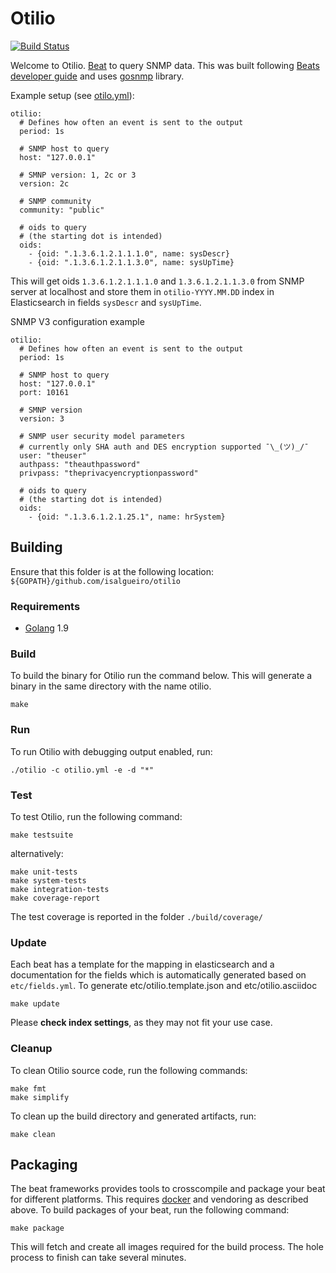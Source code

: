 # Otilio

[![Build Status](https://travis-ci.org/isalgueiro/otilio.svg?branch=master)](https://travis-ci.org/isalgueiro/otilio)

Welcome to Otilio. [Beat](https://www.elastic.co/products/beats) to query SNMP data. This was built following [Beats developer guide](https://www.elastic.co/guide/en/beats/devguide/6.1/new-beat.html) and uses [gosnmp](https://github.com/soniah/gosnmp) library.

Example setup (see [otilo.yml](otilio.yml)):

```
otilio:
  # Defines how often an event is sent to the output
  period: 1s

  # SNMP host to query
  host: "127.0.0.1"

  # SMNP version: 1, 2c or 3
  version: 2c

  # SNMP community
  community: "public"

  # oids to query
  # (the starting dot is intended)
  oids:
    - {oid: ".1.3.6.1.2.1.1.1.0", name: sysDescr}
    - {oid: ".1.3.6.1.2.1.1.3.0", name: sysUpTime}
```
This will get oids `1.3.6.1.2.1.1.1.0` and `1.3.6.1.2.1.1.3.0` from SNMP server at localhost and store them in `otilio-YYYY.MM.DD` index in Elasticsearch in fields `sysDescr` and `sysUpTime`.

SNMP V3 configuration example

```
otilio:
  # Defines how often an event is sent to the output
  period: 1s

  # SNMP host to query
  host: "127.0.0.1"
  port: 10161

  # SMNP version
  version: 3

  # SNMP user security model parameters
  # currently only SHA auth and DES encryption supported ¯\_(ツ)_/¯
  user: "theuser"
  authpass: "theauthpassword"
  privpass: "theprivacyencryptionpassword"

  # oids to query
  # (the starting dot is intended)
  oids:
    - {oid: ".1.3.6.1.2.1.25.1", name: hrSystem}
```

## Building

Ensure that this folder is at the following location:
`${GOPATH}/github.com/isalgueiro/otilio`

### Requirements

* [Golang](https://golang.org/dl/) 1.9

### Build

To build the binary for Otilio run the command below. This will generate a binary
in the same directory with the name otilio.

```
make
```


### Run

To run Otilio with debugging output enabled, run:

```
./otilio -c otilio.yml -e -d "*"
```


### Test

To test Otilio, run the following command:

```
make testsuite
```

alternatively:
```
make unit-tests
make system-tests
make integration-tests
make coverage-report
```

The test coverage is reported in the folder `./build/coverage/`

### Update

Each beat has a template for the mapping in elasticsearch and a documentation for the fields
which is automatically generated based on `etc/fields.yml`.
To generate etc/otilio.template.json and etc/otilio.asciidoc

```
make update
```
Please **check index settings**, as they may not fit your use case.

### Cleanup

To clean  Otilio source code, run the following commands:

```
make fmt
make simplify
```

To clean up the build directory and generated artifacts, run:

```
make clean
```

## Packaging

The beat frameworks provides tools to crosscompile and package your beat for different platforms. This requires [docker](https://www.docker.com/) and vendoring as described above. To build packages of your beat, run the following command:

```
make package
```

This will fetch and create all images required for the build process. The hole process to finish can take several minutes.
